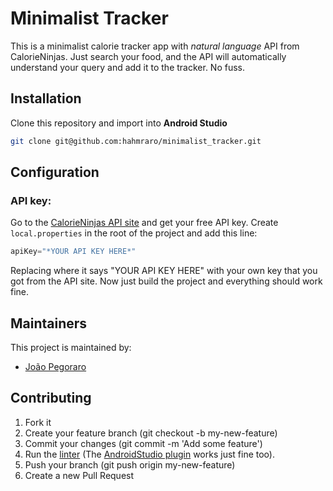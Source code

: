 # Minimalist Tracker

This is a minimalist calorie tracker app with *natural language* API from CalorieNinjas.
Just search your food, and the API will automatically understand your query and add it to the tracker.
No fuss.

## Installation
Clone this repository and import into **Android Studio**
```bash
git clone git@github.com:hahmraro/minimalist_tracker.git
```

## Configuration
### API key:
Go to the [CalorieNinjas API site](https://calorieninjas.com/api) and get your free API key.
Create `local.properties` in the root of the project and add this line:
```gradle
apiKey="*YOUR API KEY HERE*"
```
Replacing where it says "YOUR API KEY HERE" with your own key that you got from the API site.
Now just build the project and everything should work fine.

## Maintainers
This project is maintained by:
* [João Pegoraro](http://github.com/hahmraro)

## Contributing

1. Fork it
2. Create your feature branch (git checkout -b my-new-feature)
3. Commit your changes (git commit -m 'Add some feature')
4. Run the [linter](https://ktlint.github.io/) (The [AndroidStudio plugin](https://plugins.jetbrains.com/plugin/15057-ktlint-unofficial-) works just fine too).
5. Push your branch (git push origin my-new-feature)
6. Create a new Pull Request